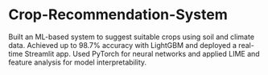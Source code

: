 # Crop-Recommendation-System
Built an ML-based system to suggest suitable crops using soil and climate data. Achieved up to 98.7% accuracy with LightGBM and deployed a real-time Streamlit app. Used PyTorch for neural networks and applied LIME and feature analysis for model interpretability.
